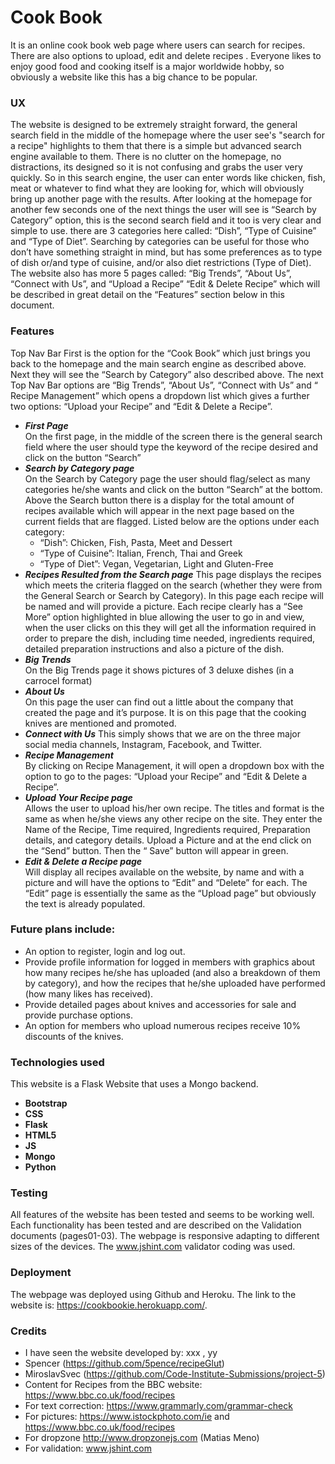 # Cook Book
 
It is an online cook book web page where users can search for recipes. There are also options to upload, edit and delete recipes .
Everyone likes to enjoy good food and cooking itself is a major worldwide hobby, so obviously a website like this has a big chance to be popular.


### UX
The website is designed to be extremely straight forward, the general search field in the middle of the homepage where the user see's "search for a recipe" highlights to them that there is a simple but advanced search engine available to them. There is no clutter on the homepage, no distractions, its designed so it is not confusing and grabs the user very quickly.  So in this search engine, the user can enter words like chicken, fish, meat or whatever to find what they are looking for, which will obviously bring up another page with the results. 
After looking at the homepage for another few seconds one of the next things the user will see is “Search by Category” option, this is the second search field and it too is very clear and simple to use.  there are 3 categories here called: “Dish”, “Type of Cuisine” and “Type of Diet”. Searching by categories can be useful for those who don’t have something straight in mind, but has some preferences as to type of dish or/and type of cuisine, and/or also diet restrictions (Type of Diet).  
The website also has more 5 pages called: “Big Trends”, “About Us”, “Connect with Us”, and “Upload a Recipe” “Edit & Delete Recipe” which will be described in great detail on the “Features” section below in this document.


### Features
Top Nav Bar 
First is the option for the “Cook Book” which just brings you back to the homepage and the main search engine as described above.  Next they will see the “Search by Category” also described above.
The next Top Nav Bar options are “Big Trends”, “About Us”, “Connect with Us” and “ Recipe Management” which opens a dropdown list which gives a further two options: “Upload your Recipe” and “Edit & Delete a Recipe”.

* ***First Page***  
On the first page, in the middle of the screen there is the general search field where the user should type the keyword of the recipe desired and click on the button “Search”
* ***Search by Category page***  
On the Search by Category page the user should flag/select as many categories he/she wants and click on the button “Search” at the bottom. Above the Search button there is a display for the total amount of recipes available which will appear in the next page based on the current fields that are flagged.
Listed below are the options under each category:
  - “Dish”: Chicken, Fish, Pasta, Meet and Dessert
  - “Type of Cuisine”: Italian, French, Thai and Greek
  - “Type of Diet”: Vegan, Vegetarian, Light and Gluten-Free
* ***Recipes Resulted from the Search page***
This page displays the recipes which meets the criteria flagged on the search (whether they were from the General Search or Search by Category). In this page each recipe will be named and will provide a picture. Each recipe clearly has a “See More” option highlighted in blue allowing the user to go in and view, when the user clicks on this they will get all the information required in order to prepare the dish, including time needed, ingredients required, detailed preparation instructions and also a picture of the dish. 
* ***Big Trends***  
On the Big Trends page it shows pictures of 3 deluxe dishes (in a carrocel format)
* ***About Us***  
On this page the user can find out a little about the company that created the page and it’s purpose. It is on this page that the cooking knives are mentioned and promoted.
* ***Connect with Us***
This simply shows that we are on the three major social media channels, Instagram, Facebook, and Twitter. 
* ***Recipe Management***  
By clicking on Recipe Management, it will open a dropdown box with the option to go to the pages: “Upload your Recipe” and “Edit & Delete a Recipe”.
* ***Upload Your Recipe page***  
Allows the user to upload his/her own recipe. The titles and format is the same as when he/she views any other recipe on the site. They enter the Name of the Recipe, Time required, Ingredients required, Preparation details, and category details.  Upload a Picture and at the end click on the “Send” button. Then the “           Save” button will appear in green.
* ***Edit & Delete a Recipe page***   
Will display all recipes available on the website, by name and with a picture and will have the options to “Edit” and “Delete” for each. The “Edit” page is essentially the same as the “Upload page” but obviously the text is already populated. 
 
### Future plans include:
* An option to register, login and log out. 
* Provide profile information for logged in members with graphics about how many recipes he/she has uploaded (and also a breakdown of them by category), and how the recipes that he/she uploaded have performed (how many likes has received).
* Provide detailed pages about knives and accessories for sale and provide purchase options.
* An option for members who upload numerous recipes receive 10% discounts of the knives.

### Technologies used
This website is a Flask Website that uses a Mongo backend.

* **Bootstrap**
* **CSS**
* **Flask**
* **HTML5**
* **JS**
* **Mongo**
* **Python**

### Testing
All features of the website has been tested and seems to be working well.
Each functionality has been tested and are described on the Validation documents (pages01-03).
The webpage is responsive adapting to different sizes of the devices.
The www.jshint.com validator coding was used.
 
### Deployment
The webpage was deployed using Github and Heroku. The link to the website is: https://cookbookie.herokuapp.com/.

### Credits
* I have seen the website developed by: xxx , yy
* Spencer (https://github.com/5pence/recipeGlut)
* MiroslavSvec (https://github.com/Code-Institute-Submissions/project-5)
* Content for Recipes from the BBC website: https://www.bbc.co.uk/food/recipes
* For text correction: https://www.grammarly.com/grammar-check
* For pictures: https://www.istockphoto.com/ie and https://www.bbc.co.uk/food/recipes
* For dropzone http://www.dropzonejs.com (Matias Meno)
* For validation: www.jshint.com
 

